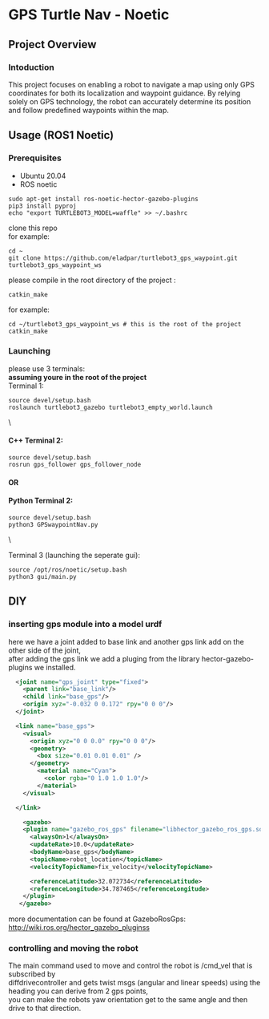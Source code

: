 # GPS Turtle Nav - Noetic
## Project Overview
<!-- ![Alt text]( "Overview") -->
### Intoduction
This project focuses on enabling a robot to navigate a map using only GPS coordinates for both its localization and waypoint guidance. By relying solely on GPS technology, the robot can accurately determine its position and follow predefined waypoints within the map.
## Usage (ROS1 Noetic)
### Prerequisites
- Ubuntu 20.04
- ROS noetic
```shell
sudo apt-get install ros-noetic-hector-gazebo-plugins
pip3 install pyproj
echo "export TURTLEBOT3_MODEL=waffle" >> ~/.bashrc
```
clone this repo \
for example:
```shell
cd ~
git clone https://github.com/eladpar/turtlebot3_gps_waypoint.git turtlebot3_gps_waypoint_ws
```
please compile in the root directory of the project :
```shell
catkin_make
```
for example:
```shell
cd ~/turtlebot3_gps_waypoint_ws # this is the root of the project
catkin_make
```
### Launching
please use 3 terminals:\
**assuming youre in the root of the project**\
Terminal 1:
```shell
source devel/setup.bash
roslaunch turtlebot3_gazebo turtlebot3_empty_world.launch
```
\

#### C++ Terminal 2:
```shell
source devel/setup.bash
rosrun gps_follower gps_follower_node
```
#### OR
#### Python Terminal 2:
```shell
source devel/setup.bash
python3 GPSwaypointNav.py
```
\

Terminal 3 (launching the seperate gui):
```shell
source /opt/ros/noetic/setup.bash
python3 gui/main.py
```
## DIY
### inserting gps module into a model urdf
here we have a joint added to base link and another gps link add on the other side of the joint,\
after adding the gps link we add a pluging from the library hector-gazebo-plugins we installed.
```xml
  <joint name="gps_joint" type="fixed">
    <parent link="base_link"/>
    <child link="base_gps"/>
    <origin xyz="-0.032 0 0.172" rpy="0 0 0"/>
  </joint>

  <link name="base_gps">
    <visual>
      <origin xyz="0 0 0.0" rpy="0 0 0"/>
      <geometry>
        <box size="0.01 0.01 0.01" />
      </geometry>
        <material name="Cyan">
          <color rgba="0 1.0 1.0 1.0"/>
        </material>
    </visual>

  </link>

    <gazebo>
    <plugin name="gazebo_ros_gps" filename="libhector_gazebo_ros_gps.so">
      <alwaysOn>1</alwaysOn>
      <updateRate>10.0</updateRate>
      <bodyName>base_gps</bodyName>
      <topicName>robot_location</topicName>
      <velocityTopicName>fix_velocity</velocityTopicName>

      <referenceLatitude>32.072734</referenceLatitude>
      <referenceLongitude>34.787465</referenceLongitude>
    </plugin>
   </gazebo>
``` 
more documentation can be found at GazeboRosGps: http://wiki.ros.org/hector_gazebo_pluginss

### controlling and moving the robot
The main command used to move and control the robot is /cmd_vel that is subscribed by\
diffdrivecontroller and gets twist msgs (angular and linear speeds)
using the heading you can derive from 2 gps points,\
you can make the robots yaw orientation get to the same angle and then drive to that direction.

